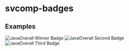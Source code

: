 # svcomp-badges

## Examples
![JavaOverall Winner Badge](https://img.shields.io/endpoint?url=https%3A%2F%2Fsvcompbadges.api.joss.dev%2Fbadge%2F2023%3Fposition%3D1%26category%3D%2522JavaOverall%2522)
![JavaOverall Second Badge](https://img.shields.io/endpoint?url=https%3A%2F%2Fsvcompbadges.api.joss.dev%2Fbadge%2F2023%3Fposition%3D2%26category%3D%2522Overall%2522)
![JavaOverall Third Badge](https://img.shields.io/endpoint?url=https%3A%2F%2Fsvcompbadges.api.joss.dev%2Fbadge%2F2023%3Fposition%3D3%26category%3D%2522JavaOverall%2522)